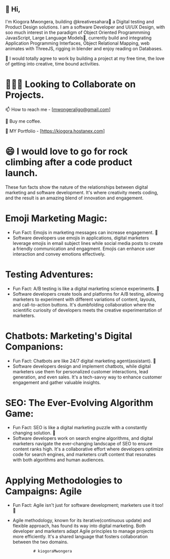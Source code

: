 ## 👋 Hi, 

I'm Kiogora Mwongera, building @kreativesahara👀 a Digital testing and Product Design solutions. I am a software Developer and UI/UX Design, with soo much interest in the paradigm of Object Oriented Programmming
JavasScript, Large Language Models🌱, currently build and integrating Application Programming Interfaces, Object Relational Mapping, web animates with ThreeJS, rigging in blender and enjoy reading on Databases.

🤝 I would totally agree to work by building a project at my free time, the love of getting into creative, time bound activities.

# 👨‍👦‍👦 Looking to Collaborate on Projects.
📫 How to reach me - [mwongeraligo@gmail.com]

🍵 Buy me coffee.

👾 MY Portfolio - [https://kiogora.hostanex.com]

# 😄 I would love to go for rock climbing after a code product launch.
  
These fun facts show the nature of the relationships between digital marketing and software development.
It's where creativity meets coding, and the result is an amazing blend of innovation and engagement.
  
# Emoji Marketing Magic:
   - Fun Fact: Emojis in marketing messages can increase engagement. 🚀
   - Software developers use emojis in applications, digital marketers leverage emojis in email subject lines while social media
     posts to create a friendly communication and engagment. Emojis can enhance user interaction and convey
     emotions effectively.
     
# Testing Adventures:
   - Fun Fact: A/B testing is like a digital marketing science experiments. 🧪
   - Software developers create tools and platforms for A/B testing, allowing marketers to experiment with different variations
     of content, layouts, and call-to-action buttons. It's dumbfolding collaboration where the scientific curiosity of developers meets the
     creative experimentation of marketers.

# Chatbots: Marketing's Digital Companions:
   - Fun Fact: Chatbots are like 24/7 digital marketing agent(assistant). 🤖
   - Software developers design and implement chatbots, while digital marketers use them for personalized customer interactions, lead
     generation, and even sales. It's a tech-savvy way to enhance customer engagement and gather valuable insights.
     
# SEO: The Ever-Evolving Algorithm Game:
   - Fun Fact: SEO is like a digital marketing puzzle with a constantly changing solution. 🧩
   - Software developers work on search engine algorithms, and digital marketers navigate the ever-changing landscape of SEO to ensure content
     ranks high. It's a collaborative effort where developers optimize code for search engines, and marketers craft content that resonates
     with both algorithms and human audiences.

# Applying Methodologies to Campaigns: Agile
   - Fun Fact: Agile isn't just for software development; marketers use it too! 🔄
   - Agile methodology, known for its iterative(continuous update) and flexible approach, has found its way into digital marketing. Both developer
     and marketers adapt Agile principles to manage projects more efficiently. It's a shared language that fosters collaboration between the two domains.

                  # kiogoraMwongera

<!---
kreativesahara/kreativesahara is a ✨ special ✨ repository because its `README.md` (this file) appears on your GitHub profile.
You can click the Preview link to take a look at your changes.
--->
